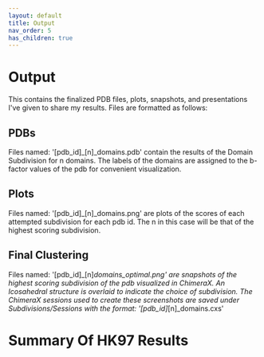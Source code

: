 ```yaml
---
layout: default
title: Output
nav_order: 5
has_children: true
---
```


# Output

This contains the finalized PDB files, plots, snapshots, and presentations I've given to share my results.
Files are formatted as follows:

## PDBs
Files named: '[pdb_id]_[n]_domains.pdb' contain the results of the Domain Subdivision for n domains.
The labels of the domains are assigned to the b-factor values of the pdb for convenient visualization.

## Plots
Files named: '[pdb_id]_[n]_domains.png' are plots of the scores of each attempted subdivision for each pdb id.
The n in this case will be that of the highest scoring subdivision.

## Final Clustering
Files named: '[pdb_id]_[n]_domains_optimal.png' are snapshots of the highest scoring subdivision of the pdb
visualized in ChimeraX. An Icosahedral structure is overlaid to indicate the choice of subdivision. The ChimeraX sessions
used to create these screenshots are saved under Subdivisions/Sessions with the format: '[pdb_id]_[n]_domains.cxs'


# Summary Of HK97 Results

<object data="./Presentations/HK97_Results_02-06-22.pdf" width="1000" height="1000" type='application/pdf'></object>

